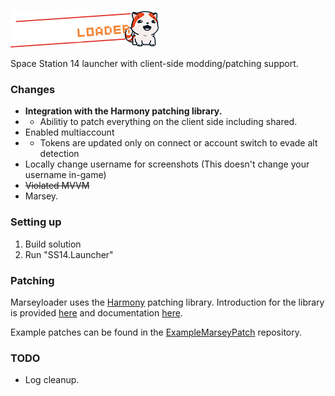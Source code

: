 ![# Marseyloader](SS14.Launcher/Assets/logo-long.png)

Space Station 14 launcher with client-side modding/patching support.

### Changes

* **Integration with the Harmony patching library.**
* * Abilitiy to patch everything on the client side including shared.
* Enabled multiaccount
* * Tokens are updated only on connect or account switch to evade alt detection
* Locally change username for screenshots (This doesn't change your username in-game)
* ~~Violated MVVM~~
* Marsey.


### Setting up


1. Build solution
2. Run "SS14.Launcher"

### Patching
Marseyloader uses the [Harmony](https://github.com/pardeike/Harmony) patching library. Introduction for the library is provided [here](https://harmony.pardeike.net/) and documentation [here](https://harmony.pardeike.net/articles/intro.html).

Example patches can be found in the [ExampleMarseyPatch](https://github.com/ValidHunters/ExampleMarseyPatch) repository.

### TODO
* Log cleanup.
